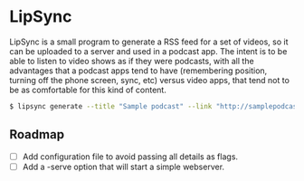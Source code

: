 # LipSync

LipSync is a small program to generate a RSS feed for a set of videos,
so it can be uploaded to a server and used in a podcast app. The
intent is to be able to listen to video shows as if they were
podcasts, with all the advantages that a podcast apps tend to have
(remembering position, turning off the phone screen, sync, etc) versus
video apps, that tend not to be as comfortable for this kind of
content.

```sh
$ lipsync generate --title "Sample podcast" --link "http://samplepodcast.com/files" --files ./files
```

## Roadmap

- [ ] Add configuration file to avoid passing all details as flags.
- [ ] Add a -serve option that will start a simple webserver.
